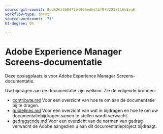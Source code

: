 ```yaml
---
source-git-commit: 8dde26d36847fb496aed6d4bf9732233116b5ea6
workflow-type: tm+mt
source-wordcount: '71'
ht-degree: 0%

---
```

# Adobe Experience Manager Screens-documentatie

Deze opslagplaats is voor Adobe Experience Manager Screens-documentatie.

Uw bijdragen aan de documentatie zijn welkom. Zie de volgende bronnen:

* [contribute.md](contributing.md) Voor een overzicht van hoe te om aan de documentatie bij te dragen.
* [guidelines.md](guidelines.md) Voor een overzicht van wat in bijdragen en hoe te om uw documentatiebijdragen samen te stellen wordt verwacht.
* [gedragscode.md](code-of-conduct.md) Voor een overzicht van de normen van gedrag verwacht de Adobe aangezien u aan dit documentatieproject bijdraagt.
